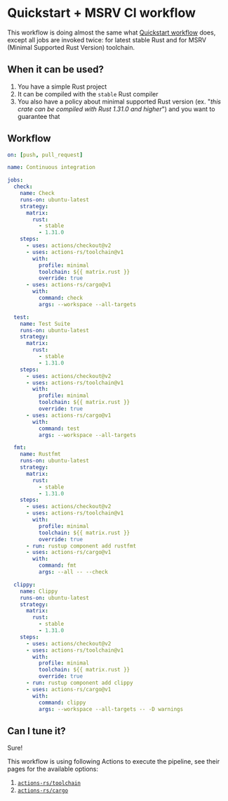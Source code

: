 # Quickstart + MSRV CI workflow

This workflow is doing almost the same what [Quickstart workflow](../quickstart.md) does,
except all jobs are invoked twice: for latest stable Rust and
for MSRV (Minimal Supported Rust Version) toolchain.

## When it can be used?

1. You have a simple Rust project
2. It can be compiled with the `stable` Rust compiler
3. You also have a policy about minimal supported Rust version (ex. "*this crate can be compiled with Rust 1.31.0 and higher*")
    and you want to guarantee that

## Workflow

```yaml
on: [push, pull_request]

name: Continuous integration

jobs:
  check:
    name: Check
    runs-on: ubuntu-latest
    strategy:
      matrix:
        rust:
          - stable
          - 1.31.0
    steps:
      - uses: actions/checkout@v2
      - uses: actions-rs/toolchain@v1
        with:
          profile: minimal
          toolchain: ${{ matrix.rust }}
          override: true
      - uses: actions-rs/cargo@v1
        with:
          command: check
          args: --workspace --all-targets

  test:
    name: Test Suite
    runs-on: ubuntu-latest
    strategy:
      matrix:
        rust:
          - stable
          - 1.31.0
    steps:
      - uses: actions/checkout@v2
      - uses: actions-rs/toolchain@v1
        with:
          profile: minimal
          toolchain: ${{ matrix.rust }}
          override: true
      - uses: actions-rs/cargo@v1
        with:
          command: test
          args: --workspace --all-targets

  fmt:
    name: Rustfmt
    runs-on: ubuntu-latest
    strategy:
      matrix:
        rust:
          - stable
          - 1.31.0
    steps:
      - uses: actions/checkout@v2
      - uses: actions-rs/toolchain@v1
        with:
          profile: minimal
          toolchain: ${{ matrix.rust }}
          override: true
      - run: rustup component add rustfmt
      - uses: actions-rs/cargo@v1
        with:
          command: fmt
          args: --all -- --check

  clippy:
    name: Clippy
    runs-on: ubuntu-latest
    strategy:
      matrix:
        rust:
          - stable
          - 1.31.0
    steps:
      - uses: actions/checkout@v2
      - uses: actions-rs/toolchain@v1
        with:
          profile: minimal
          toolchain: ${{ matrix.rust }}
          override: true
      - run: rustup component add clippy
      - uses: actions-rs/cargo@v1
        with:
          command: clippy
          args: --workspace --all-targets -- -D warnings
```

## Can I tune it?

Sure!

This workflow is using following Actions to execute the pipeline,
see their pages for the available options:

1. [`actions-rs/toolchain`](https://github.com/actions-rs/toolchain)
2. [`actions-rs/cargo`](https://github.com/actions-rs/cargo)

